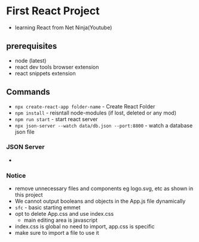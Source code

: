 # First React Project

- learning React from Net Ninja(Youtube)

## prerequisites

- node (latest)
- react dev tools browser extension
- react snippets extension

## Commands

- `npx create-react-app folder-name` - Create React Folder
- `npm install` - reisntall node-modules (if lost, deleted or any mod)
- `npm run start` - start react server
- `npx json-server --watch data/db.json --port:8800` - watch a database json file

### JSON Server 
- 

### Notice

- remove unnecessary files and components eg logo.svg, etc as shown in this project
- We cannot output booleans and objects in the App.js file dynamically
- `sfc` - basic starting emmet
- opt to delete App.css and use index.css
  - main editing area is javascript
- index.css is global no need to import, app.css is specific
- make sure to import a file to use it
